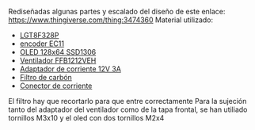 Rediseñadas algunas partes y escalado del diseño de este enlace: https://www.thingiverse.com/thing:3474360
Material utilizado:
- [LGT8F328P](https://es.aliexpress.com/item/1005005075419652.html)
- [encoder EC11](https://es.aliexpress.com/item/1005006220328893.html)
- [OLED 128x64 SSD1306](https://es.aliexpress.com/item/1005006373062872.html)
- [Ventilador FFB1212VEH](https://es.aliexpress.com/item/1005007368184034.html)
- [Adaptador de corriente 12V 3A](https://es.aliexpress.com/item/1005006097616117.html)
- [Filtro de carbón](https://es.aliexpress.com/item/1005001559548317.html)
- [Conector de corriente](https://es.aliexpress.com/item/32599220409.html)

El filtro hay que recortarlo para que entre correctamente
Para la sujeción tanto del adaptador del ventilador como de la tapa frontal, se han utiliado tornillos M3x10 y 
el oled con dos tornillos M2x4
